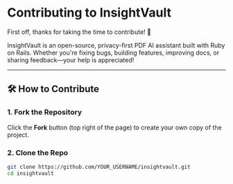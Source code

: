 # Contributing to InsightVault

First off, thanks for taking the time to contribute! 🎉

InsightVault is an open-source, privacy-first PDF AI assistant built with Ruby on Rails. Whether you're fixing bugs, building features, improving docs, or sharing feedback—your help is appreciated!

---

## 🛠️ How to Contribute

### 1. Fork the Repository
Click the **Fork** button (top right of the page) to create your own copy of the project.

### 2. Clone the Repo

```bash
git clone https://github.com/YOUR_USERNAME/insightvault.git
cd insightvault

